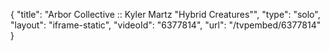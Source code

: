 {
    "title": "Arbor Collective :: Kyler Martz \"Hybrid Creatures\"",
    "type": "solo",
    "layout": "iframe-static",
    "videoId": "6377814",
    "url": "\/tvpembed\/6377814"
}